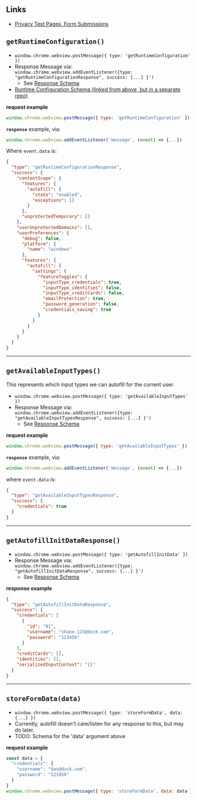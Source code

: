 ## Links 

- [Privacy Test Pages, Form Submissions](https://privacy-test-pages.glitch.me/autofill/form-submission.html)

## `getRuntimeConfiguration()`

- `window.chrome.webview.postMessage({ type: 'getRuntimeConfiguration' })`
- Response Message via: `window.chrome.webview.addEventListener({type: "getRuntimeConfigurationResponse", success: {...} }')`
  - See [Response Schema](../src/schema/response.getRuntimeConfiguration.schema.json)
- [Runtime Configuration Schema (linked from above, but in a separate repo)](https://github.com/duckduckgo/content-scope-scripts/blob/shane/unify-config/src/schema/runtime-configuration.schema.json)

**request example**

```js
window.chrome.webview.postMessage({ type: 'getRuntimeConfiguration' })
```

**`response`** example, via:

```js
window.chrome.webview.addEventListener('message', (event) => {...})
```

Where `event.data` is:

```json
{
  "type": "getRuntimeConfigurationResponse",
  "success": {
    "contentScope": {
      "features": {
        "autofill": {
          "state": "enabled",
          "exceptions": []
        }
      },
      "unprotectedTemporary": []
    },
    "userUnprotectedDomains": [],
    "userPreferences": {
      "debug": false,
      "platform": {
        "name": "windows"
      },
      "features": {
        "autofill": {
          "settings": {
            "featureToggles": {
              "inputType_credentials": true,
              "inputType_identities": false,
              "inputType_creditCards": false,
              "emailProtection": true,
              "password_generation": false,
              "credentials_saving": true
            }
          }
        }
      }
    }
  }
}
```

--- 

## `getAvailableInputTypes()`

This represents which input types we can autofill for the current user.

- `window.chrome.webview.postMessage({ type: 'getAvailableInputTypes' })`
- Response Message via: `window.chrome.webview.addEventListener({type: "getAvailableInputTypesResponse", success: {...} }')`
  - See [Response Schema](../src/schema/response.getAvailableInputTypes.schema.json)

**request example**

```js
window.chrome.webview.postMessage({ type: 'getAvailableInputTypes' })
```

**`response`** example, via: 

```js
window.chrome.webview.addEventListener('message', (event) => {...})
```

where `event.data` is:

```json
{
  "type": "getAvailableInputTypesResponse",
  "success": {
    "credentials": true
  }
}
```

---

## `getAutofillInitDataResponse()`

- `window.chrome.webview.postMessage({ type: 'getAutofillInitData' })`
- Response Message via: `window.chrome.webview.addEventListener({type: "getAutofillInitDataResponse", success: {...} }')`
  - See [Response Schema](../src/schema/response.getAutofillInitData.schema.json)

**response example**

```json
{
  "type": "getAutofillInitDataResponse",
  "success": {
    "credentials": [
      {
        "id": "01",
        "username": "shane-123@duck.com",
        "password": "123456"
      }
    ],
    "creditCards": [],
    "identities": [],
    "serializedInputContext": "{}"
  }
}
```

---

## `storeFormData(data)`

- `window.chrome.webview.postMessage({ type: 'storeFormData', data: {...} })` 
- Currently, autofill doesn't care/listen for any response to this, but may do later.
- TODO: Schema for the 'data' argument above

**request example**

```js
const data = {
  "credentials": {
    "username": "dax@duck.com",
    "password": "123456"
  }
}
window.chrome.webview.postMessage({ type: 'storeFormData', data: data })
```
